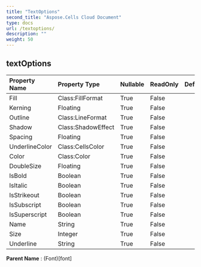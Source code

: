```yaml
---
title: "TextOptions"
second_title: "Aspose.Cells Cloud Document"
type: docs
url: /textoptions/
description: ""
weight: 50
---
```


## **textOptions**

 

| Property Name | Property Type | Nullable |  ReadOnly | DefaultValue | Description | 
| :- | :- | :- |:- |  :- | :- |
| Fill | Class:FillFormat | True |  False |  |  |  
| Kerning | Floating | True |  False |  |  |  
| Outline | Class:LineFormat | True |  False |  |  |  
| Shadow | Class:ShadowEffect | True |  False |  |  |  
| Spacing | Floating | True |  False |  |  |  
| UnderlineColor | Class:CellsColor | True |  False |  |  |  
| Color | Class:Color | True |  False |  |  |  
| DoubleSize | Floating | True |  False |  |  |  
| IsBold | Boolean | True |  False |  |  |  
| IsItalic | Boolean | True |  False |  |  |  
| IsStrikeout | Boolean | True |  False |  |  |  
| IsSubscript | Boolean | True |  False |  |  |  
| IsSuperscript | Boolean | True |  False |  |  |  
| Name | String | True |  False |  |  |  
| Size | Integer | True |  False |  |  |  
| Underline | String | True |  False |  |  |  

**Parent Name** : (Font)[font]


